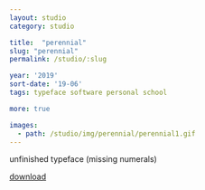 ```yaml
---
layout: studio
category: studio

title:  "perennial"
slug: "perennial"
permalink: /studio/:slug

year: '2019'
sort-date: '19-06'
tags: typeface software personal school

more: true

images:
  - path: /studio/img/perennial/perennial1.gif
---
```


<p>unfinished typeface (missing numerals)</p>
<p><a href="../assets/files/perennial.otf">download</a></p>